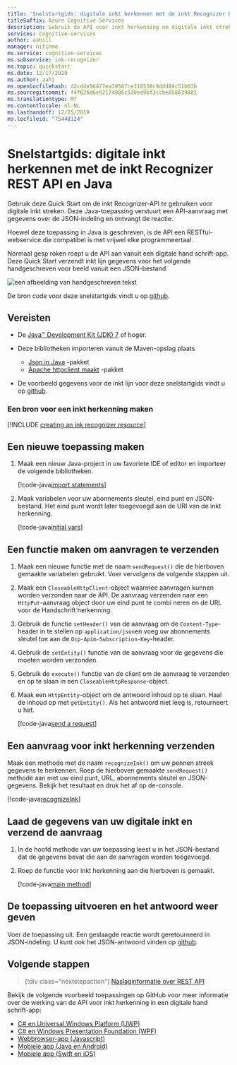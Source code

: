 ```yaml
---
title: 'Snelstartgids: digitale inkt herkennen met de inkt Recognizer REST API en Java'
titleSuffix: Azure Cognitive Services
description: Gebruik de API voor inkt herkenning om digitale inkt streken in deze Quick Start te herkennen.
services: cognitive-services
author: aahill
manager: nitinme
ms.service: cognitive-services
ms.subservice: ink-recognizer
ms.topic: quickstart
ms.date: 12/17/2019
ms.author: aahi
ms.openlocfilehash: d2cd4e56477ea39587ce318538c9ddd84c51b03b
ms.sourcegitcommit: f4f626d6e92174086c530ed9bf3ccbe058639081
ms.translationtype: MT
ms.contentlocale: nl-NL
ms.lasthandoff: 12/25/2019
ms.locfileid: "75448124"
---
```

# <a name="quickstart-recognize-digital-ink-with-the-ink-recognizer-rest-api-and-java"></a>Snelstartgids: digitale inkt herkennen met de inkt Recognizer REST API en Java

Gebruik deze Quick Start om de inkt Recognizer-API te gebruiken voor digitale inkt streken. Deze Java-toepassing verstuurt een API-aanvraag met gegevens over de JSON-indeling en ontvangt de reactie.

Hoewel deze toepassing in Java is geschreven, is de API een RESTful-webservice die compatibel is met vrijwel elke programmeertaal.

Normaal gesp roken roept u de API aan vanuit een digitale hand schrift-app. Deze Quick Start verzendt inkt lijn gegevens voor het volgende handgeschreven voor beeld vanuit een JSON-bestand.

![een afbeelding van handgeschreven tekst](../media/handwriting-sample.jpg)

De bron code voor deze snelstartgids vindt u op [github](https://go.microsoft.com/fwlink/?linkid=2089904).

## <a name="prerequisites"></a>Vereisten

- De [Java&trade; Development Kit (JDK) 7](https://www.oracle.com/technetwork/java/javase/downloads/jdk8-downloads-2133151.html) of hoger.

- Deze bibliotheken importeren vanuit de Maven-opslag plaats
    - [Json in Java](https://mvnrepository.com/artifact/org.json/json) -pakket
    - [Apache httpclient maakt](https://mvnrepository.com/artifact/org.apache.httpcomponents/httpclient) -pakket

- De voorbeeld gegevens voor de inkt lijn voor deze snelstartgids vindt u op [github](https://github.com/Azure-Samples/cognitive-services-REST-api-samples/blob/master/java/InkRecognition/quickstart/example-ink-strokes.json).

### <a name="create-an-ink-recognizer-resource"></a>Een bron voor een inkt herkenning maken

[!INCLUDE [creating an ink recognizer resource](../includes/setup-instructions.md)]

## <a name="create-a-new-application"></a>Een nieuwe toepassing maken

1. Maak een nieuw Java-project in uw favoriete IDE of editor en importeer de volgende bibliotheken.
    
    [!code-java[import statements](~/cognitive-services-rest-samples/java/InkRecognition/quickstart/RecognizeInk.java?name=imports)]

2. Maak variabelen voor uw abonnements sleutel, eind punt en JSON-bestand. Het eind punt wordt later toegevoegd aan de URI van de inkt herkenning.

    [!code-java[initial vars](~/cognitive-services-rest-samples/java/InkRecognition/quickstart/RecognizeInk.java?name=vars)]

## <a name="create-a-function-to-send-requests"></a>Een functie maken om aanvragen te verzenden

1. Maak een nieuwe functie met de naam `sendRequest()` die de hierboven gemaakte variabelen gebruikt. Voer vervolgens de volgende stappen uit.

2. Maak een `CloseableHttpClient`-object waarmee aanvragen kunnen worden verzonden naar de API. De aanvraag verzenden naar een `HttpPut`-aanvraag object door uw eind punt te combi neren en de URL voor de Handschrift herkenning.

3. Gebruik de functie `setHeader()` van de aanvraag om de `Content-Type`-header in te stellen op `application/json`en voeg uw abonnements sleutel toe aan de `Ocp-Apim-Subscription-Key`-header.

4. Gebruik de `setEntity()` functie van de aanvraag voor de gegevens die moeten worden verzonden.   

5. Gebruik de `execute()` functie van de client om de aanvraag te verzenden en op te slaan in een `CloseableHttpResponse`-object. 

6. Maak een `HttpEntity`-object om de antwoord inhoud op te slaan. Haal de inhoud op met `getEntity()`. Als het antwoord niet leeg is, retourneert u het.
    
    [!code-java[send a request](~/cognitive-services-rest-samples/java/InkRecognition/quickstart/RecognizeInk.java?name=sendRequest)]

## <a name="send-an-ink-recognition-request"></a>Een aanvraag voor inkt herkenning verzenden

Maak een methode met de naam `recognizeInk()` om uw pennen streek gegevens te herkennen. Roep de hierboven gemaakte `sendRequest()` methode aan met uw eind punt, URL, abonnements sleutel en JSON-gegevens. Bekijk het resultaat en druk het af op de-console.

[!code-java[recognizeInk](~/cognitive-services-rest-samples/java/InkRecognition/quickstart/RecognizeInk.java?name=recognizeInk)]

## <a name="load-your-digital-ink-data-and-send-the-request"></a>Laad de gegevens van uw digitale inkt en verzend de aanvraag

1. In de hoofd methode van uw toepassing leest u in het JSON-bestand dat de gegevens bevat die aan de aanvragen worden toegevoegd.

2. Roep de functie voor inkt herkenning aan die hierboven is gemaakt.
    
    [!code-java[main method](~/cognitive-services-rest-samples/java/InkRecognition/quickstart/RecognizeInk.java?name=main)]


## <a name="run-the-application-and-view-the-response"></a>De toepassing uitvoeren en het antwoord weer geven

Voer de toepassing uit. Een geslaagde reactie wordt geretourneerd in JSON-indeling. U kunt ook het JSON-antwoord vinden op [github](https://github.com/Azure-Samples/cognitive-services-REST-api-samples/blob/master/java/InkRecognition/quickstart/example-response.json).

## <a name="next-steps"></a>Volgende stappen

> [!div class="nextstepaction"]
> [Naslaginformatie over REST API](https://go.microsoft.com/fwlink/?linkid=2089907)


Bekijk de volgende voorbeeld toepassingen op GitHub voor meer informatie over de werking van de API voor inkt herkenning in een digitale hand schrift-app:
* [C# en Universal Windows Platform (UWP)](https://go.microsoft.com/fwlink/?linkid=2089803)  
* [C# en Windows Presentation Foundation (WPF)](https://go.microsoft.com/fwlink/?linkid=2089804)
* [Webbrowser-app (Javascript)](https://go.microsoft.com/fwlink/?linkid=2089908)       
* [Mobiele app (Java en Android)](https://go.microsoft.com/fwlink/?linkid=2089906)
* [Mobiele app (Swift en iOS)](https://go.microsoft.com/fwlink/?linkid=2089805)
